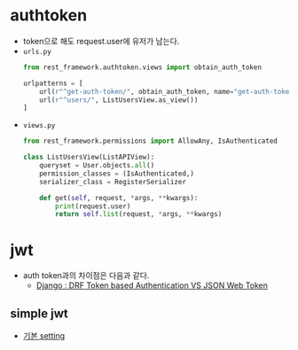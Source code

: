 # authtoken
- token으로 해도 request.user에 유저가 남는다.
- `urls.py`
    ```python
    from rest_framework.authtoken.views import obtain_auth_token

    urlpatterns = [
        url(r"^get-auth-token/", obtain_auth_token, name="get-auth-token"),
        url(r"^users/", ListUsersView.as_view())
    ]
    ```
- `views.py`
    ```python
    from rest_framework.permissions import AllowAny, IsAuthenticated

    class ListUsersView(ListAPIView):
        queryset = User.objects.all()
        permission_classes = (IsAuthenticated,)
        serializer_class = RegisterSerializer

        def get(self, request, *args, **kwargs):
            print(request.user)
            return self.list(request, *args, **kwargs)
    ```

# jwt
- auth token과의 차이점은 다음과 같다.
  - [Django : DRF Token based Authentication VS JSON Web Token](https://stackoverflow.com/questions/31600497/django-drf-token-based-authentication-vs-json-web-token)

## simple jwt
- [기본 setting](https://django-rest-framework-simplejwt.readthedocs.io/en/latest/settings.html)